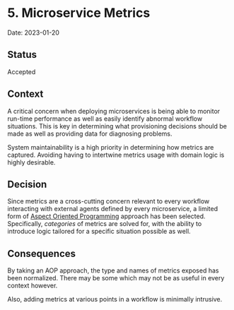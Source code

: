 # 5. Microservice Metrics

Date: 2023-01-20

## Status

Accepted

## Context

A critical concern when deploying microservices is being able to monitor run-time performance as well as easily identify abnormal workflow situations.  This is key in determining what provisioning decisions should be made as well as providing data for diagnosing problems.

System maintainability is a high priority in determining how metrics are captured.  Avoiding having to intertwine metrics usage with domain logic is highly desirable.

## Decision

Since metrics are a cross-cutting concern relevant to every workflow interacting with external agents defined by every microservice, a limited form of [Aspect Oriented Programming](https://en.wikipedia.org/wiki/Aspect-oriented_programming) approach has been selected.  Specifically, *categories* of metrics are solved for, with the ability to introduce logic tailored for a specific situation possible as well.

## Consequences

By taking an AOP approach, the type and names of metrics exposed has been normalized.  There may be some which may not be as useful in every context however.

Also, adding metrics at various points in a workflow is minimally intrusive.

